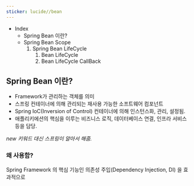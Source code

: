 ```yaml
---
sticker: lucide//bean
---
```

* Index
	* Spring Bean 이란?
	*  Spring Bean Scope
		1. Spring Bean LifeCycle
			1) Bean LifeCycle
			2) Bean LifeCycle CallBack



## Spring Bean 이란?

* Framework가 관리하는 객체를 의미
* 스프링 컨테이너에 의해 관리되는 재사용 가능한 소프트웨어 컴포넌트
* Spring IoC(Inversion of Control) 컨테이너에 의해 인스턴스화, 관리, 설정됨.
* 애플리키에션의 핵심을 이루는 비즈니스 로직, 데이터베이스 연결, 인프라 서비스 등을 담당.

_new 키워드 대신 스프링이 알아서 해줌._


### 왜 사용함?

Spring Framework 의 핵심 기능인 의존성 주입(Dependency Injection, DI) 을 효과적으로 